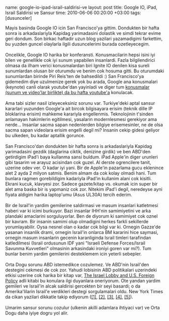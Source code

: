 name: google-io-ipad-israil-saldirisi-ve
layout: post
title: Google IO, iPad, Israil Saldirisi ve Sansur
time: 2010-06-06 00:20:00 +03:00
tags: [dusunceler]

Mayis basinda Google IO icin San Francisco'ya gittim. Dondukten bir hafta sonra is arkadaslariyla Kapidag yarimadasini dolastik ve simdi tekrar evime geri dondum. Son birkac haftadir uzun blog yazilari yazamadigimi farkettim, bu yuzden guncel olaylarla ilgili dusuncelerimi burada ozetleyecegim.<br /><br />Oncelikle, Google IO harika bir konferansti. Konusmacilarin hepsi isini iyi bilen ve genellikle cok iyi sunum yapabilen insanlardi. Fazla bilgilendirici olmasa da ilham verici konusmalardan biri Ignite IO denilen kisa sureli sunumlardan olusan bir oturumdu ve benim cok hosuma gitti. Bu oturumdaki sunumlardan birinde Piri Reis'ten de bahsedildi :) San Francisco'ya gidemedim diye uzulmenize gerek yok bu arada, Google ana konusmalari (keynote) canli olarak youtube'dan yayinladi ve diger tum <a href="http://code.google.com/events/io/2010/sessions.html">konusmalar (sunum ve video'lar birlikte) da bu hafta youtube'a</a> konulacak. <br /><br />Ama tabi sizler nasil izleyeceksiniz sorunu var. Turkiye'deki aptal sansur kararlari yuzunden Google'a ait bircok bilgisayara erisim (teknik dille IP bloklarina erisim) mahkeme karariyla engellenmis. Teknolojinin t'sinden anlamayan hakimlerin egitilmesi, yasalarin modernlesmesi gerekiyor ama nerde... Insanlar sacma sapan nedenlerden bilgiye erisemesinler, ne de olsa sacma sapan videolara erisim engelli degil mi? Insanin cekip gidesi geliyor bu ulkeden, bu kadar aptallik gorunce.<br /><br />San Francisco'dan dondukten bir hafta sonra is arkadaslariyla Kapidag yarimadasini gezdik (daglarina ciktik, denizine girdik) ve ben ABD'den getirdigim iPad'i baya kullanma sansi buldum. iPad Apple'in diger urunleri gibi tasarim ve arayuz acisindan cok guzel. Al derste ogrencilere tanit, uzerine odev ver. O kadar iyi yani. Bir de Apple'in pazarlama gucu eklenince alet 2 ayda 2 milyon satmis. Benim almam da cok kolay olmadi hani. Tum bunlara ragmen gorebildigim kadariyla iPad'in kullanim alani cok kisitli. Ekrani kucuk, klavyesi zor. Sadece gazete/kitap vs. okumak icin super bir alet ama baska bir is yapmaniz cok zor. Nitekim iPad'i degil, neredeyse ayni fiyata aldigim harika laptop'umu (Asus UL30A) tercih ederim.<br /><br />Bir de Israil'in yardim gemilerine saldirmasi ve masum insanlari katletmesi haberi var ki icimi burkuyor. Bazi insanlar IHH'nin samimiyetini ve arka plandaki amaclarini sorguluyorlar. Ben de diyorum ki samimiyet cok oznel bir kavram. Bir insanin samimi olup olmadigini herkes farkli sekillerde yorumlayabilir. Oysa nesnel olan o kadar cok bilgi var ki. Ornegin Gazze'de yasanan insanlik drami, ornegin Israil'in onlarca BM kararini hice saymasi, ornegin masum insanlarin gecenin karanliginda Israil timleri tarafindan katledilmesi (Israil ordusunun IDF yani "Israeli Defense Forces/Israil Savunma Kuvvetleri" olmasinin arkasindaki ironiyi goren var mi?). Tum bunlar benim yardim gemilerini desteklemem icin yeterli sebepler. <br /><br />Orta Dogu sorunu ABD istemedikce cozulemez. Ve ABD'nin Israil'den destegini cekmesi de cok zor. Yahudi lobisinin ABD politikalari uzerindeki etkisi uzerine cok harika bir kitap var, <a href="http://www.amazon.com/Israel-Lobby-U-S-Foreign-Policy/dp/0374531501/ref=sr_1_17?ie=UTF8&amp;s=books&amp;qid=1275771567&amp;sr=1-17">The Israel Lobby and U.S. Foreign Policy</a> adli kitabi bu konulara ilgi duyanlara oneriyorum. Ote yandan yardim gemileri ve Israil'in alcak saldirisi gercekten bir seyi basardi; o da Amerika'lilarin Israil'e verdikleri destegi sorgulamalari oldu. New York Times da cikan yazilari dikkatle takip ediyorum (<a href="http://www.nytimes.com/2010/06/06/weekinreview/06cooper.html?hp">[1]</a>, <a href="http://www.nytimes.com/2010/06/03/world/middleeast/03policy.html?fta=y">[2]</a>, <a href="http://www.nytimes.com/2010/06/03/world/middleeast/03flotilla.html?ref=middleeast">[3]</a>, <a href="http://www.nytimes.com/2010/06/03/opinion/03kristof.html?src=me&amp;ref=homepage">[4]</a>, <a href="http://www.nytimes.com/2010/06/02/opinion/02friedman.html?hp">[5]</a>).<br /><br />Umarim sansur sorunu cozulur (ulkenin akilli adamlara ihtiyaci var) ve Orta Dogu daha iyiye dogru yol alir.
